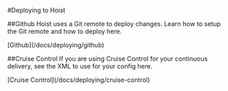 #Deploying to Hoist

##Github
Hoist uses a Git remote to deploy changes. Learn how to setup the Git remote and how to deploy here.
<div>[Github](/docs/deploying/github)</div>

##Cruise Control
If you are using Cruise Control for your continuous delivery, see the XML to use for your config here. 
<div>[Cruise Control](/docs/deploying/cruise-control)</div>
